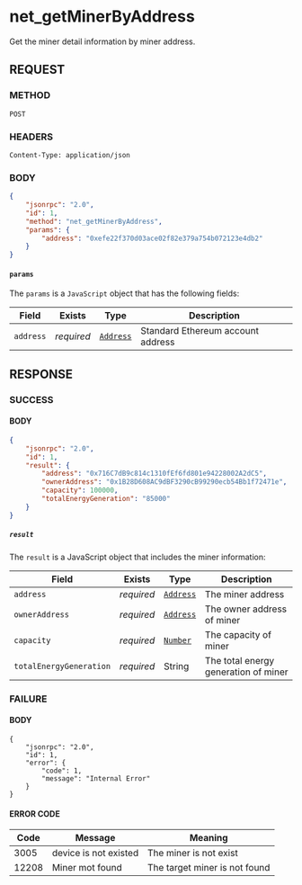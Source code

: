 
# net_getMinerByAddress

Get the miner detail information by miner address.

## REQUEST


### METHOD

```
POST
```


### HEADERS

```
Content-Type: application/json
```


### BODY

```json
{
    "jsonrpc": "2.0",
    "id": 1,
    "method": "net_getMinerByAddress",
    "params": {
        "address": "0xefe22f370d03ace02f82e379a754b072123e4db2"
    }
}
```


#### `params`

The `params` is a `JavaScript` object that has the following fields:

| Field     | Exists     | Type      | Description                       |
| --------- | ---------- | --------- | --------------------------------- |
| `address` | *required* | [`Address`](./Types.md#Address) | Standard Ethereum account address |



## RESPONSE


### SUCCESS


#### BODY

```json
{
    "jsonrpc": "2.0",
    "id": 1,
    "result": {
        "address": "0x716C7dB9c814c1310fEf6fd801e94228002A2dC5",
        "ownerAddress": "0x1B28D608AC9dBF3290cB99290ecb54Bb1f72471e",
        "capacity": 100000,
        "totalEnergyGeneration": "85000"
    }
}
```


##### `result`

The `result` is a JavaScript object that includes the miner information:

| Field        | Exists     | Type                                  | Description                                                                |
|--------------|------------|---------------------------------------|----------------------------------------------------------------------------|
| `address`   | *required* | [`Address`](./Types.md#Address)           | The miner address                 |
| `ownerAddress`   | *required* | [`Address`](./Types.md#Address)           | The owner address of miner                |
| `capacity`  | *required* | [`Number`](./Types.md#Number) | The capacity of miner                               |
| `totalEnergyGeneration`  | *required* | String | The total energy generation of miner            |



### FAILURE


#### BODY

```
{
    "jsonrpc": "2.0",
    "id": 1,
    "error": {
        "code": 1,
        "message": "Internal Error"
    }
}
```

#### ERROR CODE

| Code  | Message               | Meaning                                                           |
| ----- | --------------------- | ----------------------------------------------------------------- |
| 3005  | device is not existed | The miner is not exist                                            |
| 12208 | Miner mot found       | The target miner is not found                                 |


